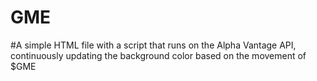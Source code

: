 # GME

#A simple HTML file with a script that runs on the Alpha Vantage API, continuously updating the background color based on the movement of $GME

